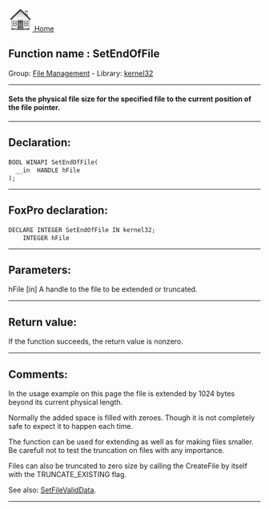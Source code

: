 [<img src="../../images/home.png"> Home ](https://github.com/VFPX/Win32API)  

## Function name : SetEndOfFile
Group: [File Management](../../functions_group.md#File_Management)  -  Library: [kernel32](../../Libraries.md#kernel32)  
***  


#### Sets the physical file size for the specified file to the current position of the file pointer.
***  


## Declaration:
```foxpro  
BOOL WINAPI SetEndOfFile(
  __in  HANDLE hFile
);  
```  
***  


## FoxPro declaration:
```foxpro  
DECLARE INTEGER SetEndOfFile IN kernel32;
	INTEGER hFile  
```  
***  


## Parameters:
hFile [in] 
A handle to the file to be extended or truncated.
  
***  


## Return value:
If the function succeeds, the return value is nonzero.  
***  


## Comments:
In the usage example on this page the file is extended by 1024 bytes beyond its current physical length.   
  
Normally the added space is filled with zeroes. Though it is not completely safe to expect it to happen each time.  
  
The function can be used for extending as well as for making files smaller. Be carefull not to test the truncation on files with any importance.  
  
Files can also be truncated to zero size by calling the CreateFile by itself with the TRUNCATE_EXISTING flag.  
  
See also: [SetFileValidData](..//SetFileValidData.md).  
  
***  

